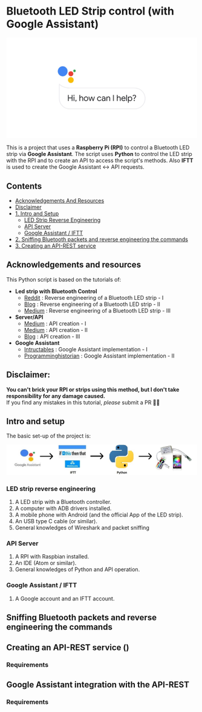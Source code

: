 # Bluetooth LED Strip control (with Google Assistant)

<p align="center">
    <img height="auto" width="auto" src="img/img0.jpg" />
</p>

This is a project that uses a **Raspberry Pi (RPI)** to control a Bluetooth LED strip via **Google Assistant**.
The script uses **Python** to control the LED strip with the RPI and to create an API to access the script's methods.
Also **IFTT** is used to create the Google Assistant <-> API requests.

## Contents

- [Acknowledgements And Resources](#acknowledgements-and-resources)
- [Disclaimer](#disclaimer)
- [1. Intro and Setup](#intro-and-Setup)
  - [LED Strip Reverse Engineering](#led-strip-reverse-engineering)
  - [API Server](#api-server)
  - [Google Assistant / IFTT](#google-assistant-iftt)
- [2. Sniffing Bluetooth packets and reverse engineering the commands](#sniffing-bluetooth-packets-and-reverse-engineering-the-commands)
- [3. Creating an API-REST service](creating-an-api-rest-service)

## Acknowledgements and resources

This Python script is based on the tutorials of:
  - **Led strip with Bluetooth Control**
    - [Reddit](https://www.reddit.com/r/homeassistant/comments/gnjqlp/reverse_engineering_bluetooth_led_strip_light/) : Reverse engineering of a Bluetooth LED strip - I
    - [Blog](http://nilhcem.com/iot/reverse-engineering-bluetooth-led-name-badge) : Reverse engineering of a Bluetooth LED strip - II
    - [Medium](https://medium.com/@urish/reverse-engineering-a-bluetooth-lightbulb-56580fcb7546) : Reverse engineering of a Bluetooth LED strip - III
  - **Server/API**
    - [Medium](https://medium.com/@sidhantpanda/raspberry-pi-home-automation-with-google-assistant-integration-part-1-software-71b3b8904205) : API creation - I
    - [Medium](https://medium.com/sysf/introduction-to-iot-with-raspberry-pi-and-node-js-using-rgb-led-lights-77f4750a5ea9) : API creation - II
    - [Blog](https://blog.miguelgrinberg.com/post/designing-a-restful-api-with-python-and-flask) : API creation - III
  - **Google Assistant**
    - [Intructables](https://www.instructables.com/Google-Home-Raspberry-Pi-Power-Strip/) : Google Assistant implementation - I
    - [Programminghistorian](https://programminghistorian.org/en/lessons/creating-apis-with-python-and-flask#installing-python-and-flask) : Google Assistant implementation - II

## **Disclaimer:**
**You can't brick your RPI or strips using this method, but I don't take responsibility for any damage caused.**  
If you find any mistakes in this tutorial, _please_ submit a PR 👍🏻

## Intro and setup

The basic set-up of the project is:

<p align="center">
    <img height="auto" width="auto" src="img/img1.jpg" />
</p>

### LED strip reverse engineering
1. A LED strip with a Bluetooth controller.
2. A computer with ADB drivers installed.
3. A mobile phone with Android (and the official App of the LED strip).
4. An USB type C cable (or similar).
5. General knowledges of Wireshark and packet sniffing

### API Server
1. A RPI with Raspbian installed.
2. An IDE (Atom or similar).
3. General knowledges of Python and API operation.

### Google Assistant / IFTT
1. A Google account and an IFTT account.

## Sniffing Bluetooth packets and reverse engineering the commands


## Creating an API-REST service ()
### Requirements

## Google Assistant integration with the API-REST
### Requirements
